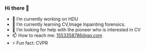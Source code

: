 ### Hi there 👋
- 🔭 I’m currently working on HDU 
- 🌱 I’m currently learning CV,Image Inpainting forensics.
- 🤔 I’m looking for help with the pioneer who is interested in CV
- 📫 How to reach me: 1553358786@qq.com
- ⚡ Fun fact: CVPR
<!--
**Slezge/Slezge** is a ✨ _special_ ✨ repository because its `README.md` (this file) appears on your GitHub profile.

Here are some ideas to get you started:

- 🔭 I’m currently working on HDU ...
- 🌱 I’m currently learning pytorch/mlarning...
- 👯 I’m looking to collaborate on ...
- 🤔 I’m looking for help with ...
- 💬 Ask me about ...
- 📫 How to reach me: ...
- 😄 Pronouns: ...
- ⚡ Fun fact: ...
-->
